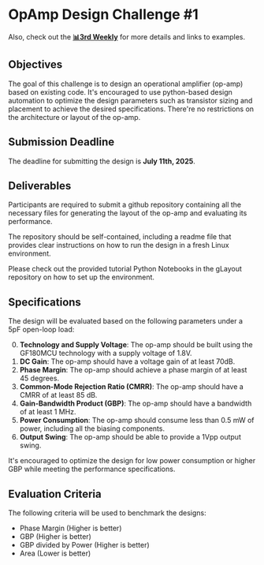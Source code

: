 # OpAmp Design Challenge #1

Also, check out the [**📊3rd Weekly**](https://docs.google.com/presentation/d/e/2PACX-1vQwOCDO72NBn09BWiQVFil2mFRwZ__72UmFIUbe2BdGgr498ldONym0g9bURT5FMA/pub?slide=id.g3628f9d543a_0_35) for more details and links to examples.

## Objectives

The goal of this challenge is to design an operational amplifier (op-amp) based on existing code. It's encouraged to use python-based design automation to optimize the design parameters such as transistor sizing and placement to achieve the desired specifications. There're no restrictions on the architecture or layout of the op-amp.

## Submission Deadline

The deadline for submitting the design is **July 11th, 2025**.

## Deliverables

Participants are required to submit a github repository containing all the necessary files for generating the layout of the op-amp and evaluating its performance.

The repository should be self-contained, including a readme file that provides clear instructions on how to run the design in a fresh Linux environment.

Please check out the provided tutorial Python Notebooks in the gLayout repository on how to set up the environment.

## Specifications

The design will be evaluated based on the following parameters under a 5pF open-loop load:

0. **Technology and Supply Voltage**: The op-amp should be built using the GF180MCU technology with a supply voltage of 1.8V.
1. **DC Gain**: The op-amp should have a voltage gain of at least 70dB.
2. **Phase Margin**: The op-amp should achieve a phase margin of at least 45 degrees.
3. **Common-Mode Rejection Ratio (CMRR)**: The op-amp should have a CMRR of at least 85 dB.
4. **Gain-Bandwidth Product (GBP)**: The op-amp should have a bandwidth of at least 1 MHz.
5. **Power Consumption**: The op-amp should consume less than 0.5 mW of power, including all the biasing components.
6. **Output Swing**: The op-amp should be able to provide a 1Vpp output swing.

It's encouraged to optimize the design for low power consumption or higher GBP while meeting the performance specifications.

## Evaluation Criteria

The following criteria will be used to benchmark the designs:

- Phase Margin (Higher is better)
- GBP (Higher is better)
- GBP divided by Power (Higher is better)
- Area (Lower is better)
